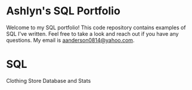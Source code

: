 # Ashlyn's SQL Portfolio

Welcome to my SQL portfolio! This code repository contains examples of SQL I've written. Feel free to take a look and reach out if you have any questions. My email is aanderson0814@yahoo.com.
# SQL
Clothing Store Database and Stats
